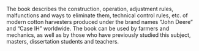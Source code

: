 The book describes the construction, operation, adjustment rules, malfunctions and ways to eliminate them, technical control rules, etc. of modern cotton harvesters produced under the brand names “John Deere” and “Case IH” worldwide. The book can be used by farmers and mechanics, as well as by those who have previously studied this subject, masters, dissertation students and teachers.
